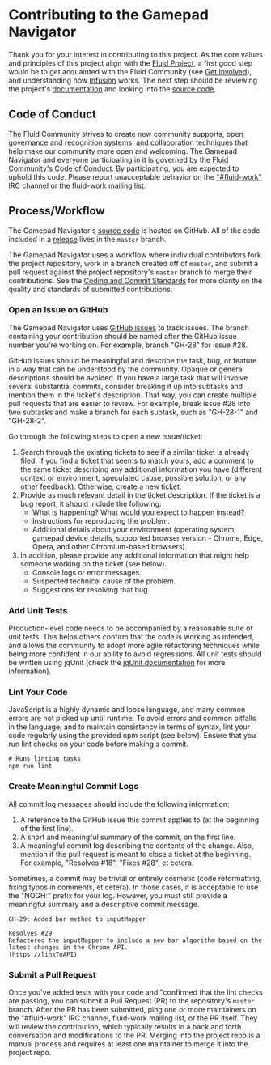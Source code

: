 <!--
Copyright (c) 2020 The Gamepad Navigator Authors
See the AUTHORS.md file at the top-level directory of this distribution and at
https://github.com/fluid-lab/gamepad-navigator/raw/master/AUTHORS.md.

Licensed under the BSD 3-Clause License. You may not use this file except in
compliance with this License.

You may obtain a copy of the BSD 3-Clause License at
https://github.com/fluid-lab/gamepad-navigator/blob/master/LICENSE
-->

# Contributing to the Gamepad Navigator

Thank you for your interest in contributing to this project. As the core values and principles of this project align
with the [Fluid Project](https://wiki.fluidproject.org/pages/viewpage.action?pageId=3900010), a first good step would
be to get acquainted with the Fluid Community (see [Get Involved](https://tinyurl.com/yxgwccdr)), and understanding how
[Infusion](http://docs.fluidproject.org/infusion/) works. The next step should be reviewing the project's
[documentation](docs) and looking into the [source code](src).

## Code of Conduct

The Fluid Community strives to create new community supports, open governance and recognition systems, and
collaboration techniques that help make our community more open and welcoming. The Gamepad Navigator and everyone
participating in it is governed by the [Fluid Community's Code of Conduct](https://tinyurl.com/y5q4c6qy). By
participating, you are expected to uphold this code. Please report unacceptable behavior on the ["#fluid-work" IRC
channel](https://tinyurl.com/y53ue7d8) or the [fluid-work mailing list](https://tinyurl.com/y4tpf9ty).

## Process/Workflow

The Gamepad Navigator's [source code](src) is hosted on GitHub. All of the code included in a
[release](https://github.com/fluid-lab/gamepad-navigator/releases) lives in the `master` branch.

The Gamepad Navigator uses a workflow where individual contributors fork the project repository, work in a branch
created off of `master`, and submit a pull request against the project repository's `master` branch to merge their
contributions. See the
[Coding and Commit Standards](https://wiki.fluidproject.org/display/fluid/Coding+and+Commit+Standards) for more clarity
on the quality and standards of submitted contributions.

### Open an Issue on GitHub

The Gamepad Navigator uses [GitHub issues](https://github.com/fluid-lab/gamepad-navigator/issues) to track issues. The
branch containing your contribution should be named after the GitHub issue number you're working on. For example,
branch "GH-28" for issue #28.

GitHub issues should be meaningful and describe the task, bug, or feature in a way that can be understood by the
community. Opaque or general descriptions should be avoided. If you have a large task that will involve several
substantial commits, consider breaking it up into subtasks and mention them in the ticket's description. That way, you
can create multiple pull requests that are easier to review. For example, break issue #28 into two subtasks and make
a branch for each subtask, such as "GH-28-1" and "GH-28-2".

<!-- TODO: Add an issue and pull request template on GitHub -->
Go through the following steps to open a new issue/ticket:

1. Search through the existing tickets to see if a similar ticket is already filed. If you find a ticket that seems to
   match yours, add a comment to the same ticket describing any additional information you have (different context or
   environment, speculated cause, possible solution, or any other feedback). Otherwise, create a new ticket.
2. Provide as much relevant detail in the ticket description. If the ticket is a bug report, it should include the
   following:
   - What is happening? What would you expect to happen instead?
   - Instructions for reproducing the problem.
   - Additional details about your environment (operating system, gamepad device details, supported browser version -
     Chrome, Edge, Opera, and other Chromium-based browsers).
3. In addition, please provide any additional information that might help someone working on the ticket (see below).
   - Console logs or error messages.
   - Suspected technical cause of the problem.
   - Suggestions for resolving that bug.

### Add Unit Tests

Production-level code needs to be accompanied by a reasonable suite of unit tests. This helps others confirm that the
code is working as intended, and allows the community to adopt more agile refactoring techniques while being more
confident in our ability to avoid regressions. All unit tests should be written using jqUnit (check the
[jqUnit documentation](https://docs.fluidproject.org/infusion/development/jqUnit.html) for more information).

### Lint Your Code

JavaScript is a highly dynamic and loose language, and many common errors are not picked up until runtime. To avoid
errors and common pitfalls in the language, and to maintain consistency in terms of syntax, lint your code regularly
using the provided npm script (see below). Ensure that you run lint checks on your code before making a commit.

``` snippet
# Runs linting tasks
npm run lint
```

### Create Meaningful Commit Logs

All commit log messages should include the following information:

1. A reference to the GitHub issue this commit applies to (at the beginning of the first line).
2. A short and meaningful summary of the commit, on the first line.
3. A meaningful commit log describing the contents of the change. Also, mention if the pull request is meant to close a
   ticket at the beginning. For example, "Resolves #18", "Fixes #28", et cetera.

Sometimes, a commit may be trivial or entirely cosmetic (code reformatting, fixing typos in comments, et cetera).
In those cases, it is acceptable to use the "NOGH:" prefix for your log. However, you must still provide a meaningful
summary and a descriptive commit message.

``` snippet
GH-29: Added bar method to inputMapper

Resolves #29
Refactored the inputMapper to include a new bar algorithm based on the latest changes in the Chrome API.
(https://linkToAPI)
```

### Submit a Pull Request

Once you've added tests with your code and "confirmed that the lint checks are passing, you can submit a Pull Request
(PR) to the repository's `master` branch. After the PR has been submitted, ping one or more maintainers on the
"#fluid-work" IRC channel, fluid-work mailing list, or the PR itself. They will review the contribution, which
typically results in a back and forth conversation and modifications to the PR. Merging into the project repo is a
manual process and requires at least one maintainer to merge it into the project repo.
